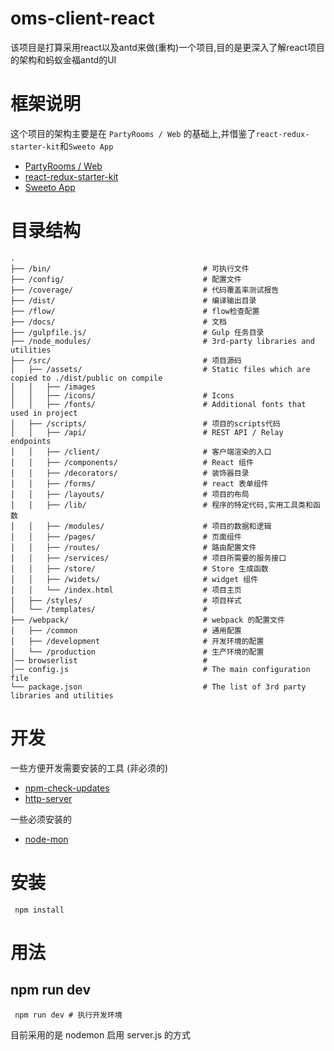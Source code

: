 # oms-client-react

该项目是打算采用react以及antd来做(重构)一个项目,目的是更深入了解react项目的架构和蚂蚁金福antd的UI

# 框架说明

这个项目的架构主要是在 `PartyRooms / Web` 的基础上,并借鉴了`react-redux-starter-kit`和`Sweeto App`

- [PartyRooms / Web](https://github.com/partyrooms/web)
- [react-redux-starter-kit]()
- [Sweeto App]()

# 目录结构

```
.
├── /bin/                                  # 可执行文件
├── /config/                               # 配置文件
├── /coverage/                             # 代码覆盖率测试报告
├── /dist/                                 # 编译输出目录
├── /flow/                                 # flow检查配置
├── /docs/                                 # 文档
├── /gulpfile.js/                          # Gulp 任务目录
├── /node_modules/                         # 3rd-party libraries and utilities
├── /src/                                  # 项目源码
│   ├── /assets/                           # Static files which are copied to ./dist/public on compile
│   │   ├── /images
│   │   ├── /icons/                        # Icons
│   │   ├── /fonts/                        # Additional fonts that used in project
│   ├── /scripts/                          # 项目的scripts代码
│   │   ├── /api/                          # REST API / Relay endpoints
│   │   ├── /client/                       # 客户端渲染的入口
│   │   ├── /components/                   # React 组件
│   │   ├── /decorators/                   # 装饰器目录
│   │   ├── /forms/                        # react 表单组件
│   │   ├── /layouts/                      # 项目的布局
│   │   ├── /lib/                          # 程序的特定代码,实用工具类和函数
│   │   ├── /modules/                      # 项目的数据和逻辑
│   │   ├── /pages/                        # 页面组件
│   │   ├── /routes/                       # 路由配置文件
│   │   ├── /services/                     # 项目所需要的服务接口
│   │   ├── /store/                        # Store 生成函数
│   │   ├── /widets/                       # widget 组件
│   │   └── /index.html                    # 项目主页
│   ├── /styles/                           # 项目样式
│   └── /templates/                        #
├── /webpack/                              # webpack 的配置文件
│   ├── /common                            # 通用配置
│   ├── /development                       # 开发环境的配置
│   └── /production                        # 生产环境的配置
│── browserlist                            #
│── config.js                              # The main configuration file
└── package.json                           # The list of 3rd party libraries and utilities

```


# 开发

  一些方便开发需要安装的工具 (非必须的)

  * [npm-check-updates](https://github.com/tjunnone/npm-check-updates)
  * [http-server](https://www.npmjs.com/package/http-server)

  一些必须安装的

  * [node-mon]()

# 安装

 ```
  npm install

 ```

# 用法

## npm run dev

 ```
  npm run dev # 执行开发环境

 ```

 目前采用的是 nodemon 启用 server.js 的方式